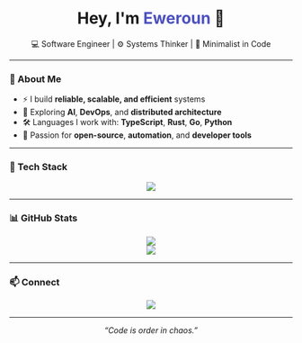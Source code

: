 <h1 align="center">Hey, I'm <span style="color:#4C51BF">Eweroun</span> 🖤</h1>
<p align="center">💻 Software Engineer | ⚙️ Systems Thinker | 🖤 Minimalist in Code</p>

---

### 🧭 About Me

- ⚡ I build **reliable, scalable, and efficient** systems  
- 🌌 Exploring **AI**, **DevOps**, and **distributed architecture**  
- 🛠️ Languages I work with: **TypeScript**, **Rust**, **Go**, **Python**  
- 🎯 Passion for **open-source**, **automation**, and **developer tools**  

---

### 🔧 Tech Stack

<p align="center">
  <img src="https://skillicons.dev/icons?i=ts,rust,go,py,nodejs,react,vue,tailwind,docker,kubernetes,linux,git&theme=dark" />
</p>

---

### 📊 GitHub Stats

<p align="center">
  <img src="https://github-readme-stats.vercel.app/api?username=EwerounDev&show_icons=true&theme=vision-friendly-dark&hide=prs" />
  <br />
  <img src="https://github-readme-streak-stats.herokuapp.com/?user=EwerounDev&theme=vision-friendly-dark" />
</p>

---

### 📫 Connect

<p align="center">
  <a href="mailto:nexalithdev@gmail.com">
    <img src="https://img.shields.io/badge/Email-000000?style=for-the-badge&logo=gmail&logoColor=white" />
  </a>
</p>

---

<p align="center"><i>“Code is order in chaos.”</i></p>